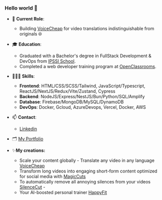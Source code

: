### Hello world 👋

- 🏢 **Current Role**:
  - Building [VoiceCheap](https://voicecheap.ai/) for video translations indistinguishable from originals 🌐

- 🎓 **Education**:
  - Graduated with a Bachelor's degree in FullStack Development & DevOps from [IPSSI School](https://ecole-ipssi.com/formations-informatique/bachelor-developpeur-fullstack-devops/).
  - Completed a web developer training program at [OpenClassrooms](https://openclassrooms.com/fr/paths/717-developpeur-web).

- 🧑🏻‍💻 **Skills**:
  - **Frontend**: HTML/CSS/SCSS/Tailwind, JavaScript/Typescript, ReactJS/NextJS/Redux/Vite/Zustand, Cypress
  - **Backend**: NodeJS/Express/NestJS/Bun/Python/SQL/Amplify
  - **Database**: Firebase/MongoDB/MySQL/DynamoDB
  - **DevOps**: Docker, Gcloud, AzureDevops, Vercel, Docker, AWS

- 📫 **Contact**:
  - [Linkedin](https://www.linkedin.com/in/kevin-rousseau-20a7b11b5/)

- 🗂️ [My Portfolio](https://www.rousseau-kevin-portfolio.com/)

- ✨**My creations:**
  - Scale your content globally - Translate any video in any language [VoiceCheap](https://voicecheap.ai/)
  - Transform long videos into engaging short-form content optimized for social media with [MagicCuts](https://magiccuts.pro/)
  - To automatically remove all annoying silences from your videos [SilenceCut](https://silencecut.com) -
  - Your AI-boosted personal trainer [HappyFit](https://happy-fit-front.vercel.app/login)




